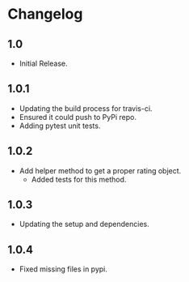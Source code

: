# Changelog

## 1.0
* Initial Release.

## 1.0.1
* Updating the build process for travis-ci.
* Ensured it could push to PyPi repo.
* Adding pytest unit tests.

## 1.0.2
* Add helper method to get a proper rating object.
  * Added tests for this method.
  
## 1.0.3
* Updating the setup and dependencies.

## 1.0.4
* Fixed missing files in pypi.